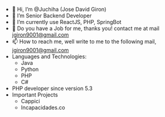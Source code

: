 - 👋 Hi, I’m @Juchiha (Jose David Giron)
- 👀 I’m Senior Backend Developer
- 🌱 I’m currently use ReactJS, PHP, SpringBot
- 💞️ Do you have a Job for me, thanks you! contact me at mail jgiron9001@gmail.com 
- 📫 How to reach me, well write to me to the following mail, jgiron9001@gmail.com
- Languages and Technologies:
    - Java
    - Python
    - PHP
    - C#
- PHP developer since version 5.3
- Important Projects 
  - Cappici
  - Incapacidades.co
<!---
Juchiha/Juchiha is a ✨ special ✨ repository because its `README.md` (this file) appears on your GitHub profile.
You can click the Preview link to take a look at your changes.
--->
